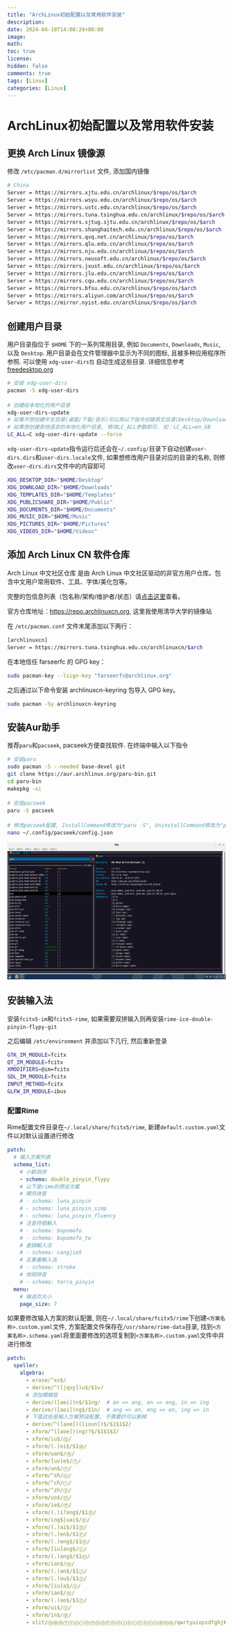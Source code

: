 ```yaml
---
title: "ArchLinux初始配置以及常用软件安装"
description:
date: 2024-04-10T14:08:24+08:00
image:
math:
toc: true
license:
hidden: false
comments: true
tags: [Linux]
categories: [Linux]
---
```


# ArchLinux初始配置以及常用软件安装

## 更换 Arch Linux 镜像源

修改 `/etc/pacman.d/mirrorlist` 文件, 添加国内镜像

```bash
# China
Server = https://mirrors.xjtu.edu.cn/archlinux/$repo/os/$arch
Server = https://mirrors.wsyu.edu.cn/archlinux/$repo/os/$arch
Server = https://mirrors.ustc.edu.cn/archlinux/$repo/os/$arch
Server = https://mirrors.tuna.tsinghua.edu.cn/archlinux/$repo/os/$arch
Server = https://mirrors.sjtug.sjtu.edu.cn/archlinux/$repo/os/$arch
Server = https://mirrors.shanghaitech.edu.cn/archlinux/$repo/os/$arch
Server = https://mirrors.qvq.net.cn/archlinux/$repo/os/$arch
Server = https://mirrors.qlu.edu.cn/archlinux/$repo/os/$arch
Server = https://mirrors.nju.edu.cn/archlinux/$repo/os/$arch
Server = https://mirrors.neusoft.edu.cn/archlinux/$repo/os/$arch
Server = https://mirrors.jxust.edu.cn/archlinux/$repo/os/$arch
Server = https://mirrors.jlu.edu.cn/archlinux/$repo/os/$arch
Server = https://mirrors.cqu.edu.cn/archlinux/$repo/os/$arch
Server = https://mirrors.bfsu.edu.cn/archlinux/$repo/os/$arch
Server = https://mirrors.aliyun.com/archlinux/$repo/os/$arch
Server = https://mirror.nyist.edu.cn/archlinux/$repo/os/$arch
```

## 创建用户目录
用户目录指位于 `$HOME` 下的一系列常用目录, 例如 `Documents`, `Downloads`, `Music`, 以及 `Desktop`. 用户目录会在文件管理器中显示为不同的图标, 且被多种应用程序所参照. 可以使用 `xdg-user-dirs包` 自动生成这些目录. 详细信息参考[freedesktop.org](https://www.freedesktop.org/wiki/Software/xdg-user-dirs/)

```bash
# 安装 xdg-user-dirs
pacman -S xdg-user-dirs

# 创建经本地化的用户目录
xdg-user-dirs-update
# 如果不想创建中文目录(桌面/下载/音乐)可以用以下指令创建英文目录(Desktop/Downloads/Music)
# 如果想创建其他语言的本地化用户目录, 修改LC_ALL参数即可. 如：LC_ALL=en_GB
LC_ALL=C xdg-user-dirs-update --force
```

`xdg-user-dirs-update`指令运行后还会在`~/.config/`目录下自动创建`user-dirs.dirs`和`user-dirs.locale`文件, 如果想修改用户目录对应的目录的名称, 则修改`user-dirs.dirs`文件中的内容即可

```bash
XDG_DESKTOP_DIR="$HOME/Desktop"
XDG_DOWNLOAD_DIR="$HOME/Downloads"
XDG_TEMPLATES_DIR="$HOME/Templates"
XDG_PUBLICSHARE_DIR="$HOME/Public"
XDG_DOCUMENTS_DIR="$HOME/Documents"
XDG_MUSIC_DIR="$HOME/Music"
XDG_PICTURES_DIR="$HOME/Pictures"
XDG_VIDEOS_DIR="$HOME/Videos"
```

## 添加 Arch Linux CN 软件仓库
Arch Linux 中文社区仓库 是由 Arch Linux 中文社区驱动的非官方用户仓库。包含中文用户常用软件、工具、字体/美化包等。

完整的包信息列表（包名称/架构/维护者/状态）请[点击这里](https://github.com/archlinuxcn/repo)查看。

官方仓库地址：https://repo.archlinuxcn.org, 这里我使用清华大学的镜像站

在 `/etc/pacman.conf` 文件末尾添加以下两行：

```bash
[archlinuxcn]
Server = https://mirrors.tuna.tsinghua.edu.cn/archlinuxcn/$arch
```

在本地信任 farseerfc 的 GPG key：

```bash
sudo pacman-key --lsign-key "farseerfc@archlinux.org"
```

之后通过以下命令安装 archlinuxcn-keyring 包导入 GPG key。

```bash
sudo pacman -Sy archlinuxcn-keyring
```

## 安装Aur助手
推荐`paru`和`pacseek`, pacseek方便查找软件. 在终端中输入以下指令
```bash
# 安装paru
sudo pacman -S --needed base-devel git
git clone https://aur.archlinux.org/paru-bin.git
cd paru-bin
makepkg -si

# 安装pacseek
paru -S pacseek

# 修改pacseek配置, InstallCommand修改为"paru -S", UninstallCommand修改为"paru -Rsn", SysUpgradeCommand修改为"paru"
nano ~/.config/pacseek/config.json
```

![](00.png)

## 安装输入法
安装`fcitx5-im`和`fcitx5-rime`, 如果需要双拼输入则再安装`rime-ice-double-pinyin-flypy-git`

之后编辑 `/etc/environment` 并添加以下几行, 然后重新登录
```bash
GTK_IM_MODULE=fcitx
QT_IM_MODULE=fcitx
XMODIFIERS=@im=fcitx
SDL_IM_MODULE=fcitx
INPUT_METHOD=fcitx
GLFW_IM_MODULE=ibus
```

### 配置Rime
Rime配置文件目录在`~/.local/share/fcitx5/rime`, 新建`default.custom.yaml`文件以对默认设置进行修改
```yaml
patch:
  # 输入方案列表
  schema_list:
    # 小鹤双拼
    - schema: double_pinyin_flypy
    # 以下是rime的预设方案
    # 朙月拼音
    # - schema: luna_pinyin
    # - schema: luna_pinyin_simp
    # - schema: luna_pinyin_fluency
    # 注音符號輸入
    # - schema: bopomofo
    # - schema: bopomofo_tw
    # 倉頡輸入法
    # - schema: cangjie5
    # 五筆畫輸入法
    # - schema: stroke
    # 地球拼音
    # - schema: terra_pinyin
  menu:
    # 候选页大小
    page_size: 7
```

如果要修改输入方案的默认配置, 则在`~/.local/share/fcitx5/rime`下创建`<方案名称>.custom.yaml`文件, 方案配置文件保存在`/usr/share/rime-data`目录, 找到`<方案名称>.schema.yaml`将里面要修改的选项复制到`<方案名称>.custom.yaml`文件中并进行修改
```yaml
patch:
  speller:
    algebra:
      - erase/^xx$/
      - derive/^([jqxy])u$/$1v/
      # 添加模糊音
      - derive/([aei])n$/$1ng/  # an => ang, en => eng, in => ing
      - derive/([aei])ng$/$1n/  # ang => an, eng => en, ing => in
      # 下面这些是输入方案预设配置, 不需要的可以删掉
      - derive/^([aoe])([ioun])$/$1$1$2/
      - xform/^([aoe])(ng)?$/$1$1$2/
      - xform/iu$/Ⓠ/
      - xform/(.)ei$/$1Ⓦ/
      - xform/uan$/Ⓡ/
      - xform/[uv]e$/Ⓣ/
      - xform/un$/Ⓨ/
      - xform/^sh/Ⓤ/
      - xform/^ch/Ⓘ/
      - xform/^zh/Ⓥ/
      - xform/uo$/Ⓞ/
      - xform/ie$/Ⓟ/
      - xform/(.)i?ong$/$1Ⓢ/
      - xform/ing$|uai$/Ⓚ/
      - xform/(.)ai$/$1Ⓓ/
      - xform/(.)en$/$1Ⓕ/
      - xform/(.)eng$/$1Ⓖ/
      - xform/[iu]ang$/Ⓛ/
      - xform/(.)ang$/$1Ⓗ/
      - xform/ian$/Ⓜ/
      - xform/(.)an$/$1Ⓙ/
      - xform/(.)ou$/$1Ⓩ/
      - xform/[iu]a$/Ⓧ/
      - xform/iao$/Ⓝ/
      - xform/(.)ao$/$1Ⓒ/
      - xform/ui$/Ⓥ/
      - xform/in$/Ⓑ/
      - xlit/ⓆⓌⓇⓉⓎⓊⒾⓄⓅⓈⒹⒻⒼⒽⒿⓀⓁⓏⓍⒸⓋⒷⓃⓂ/qwrtyuiopsdfghjklzxcvbnm/
```
